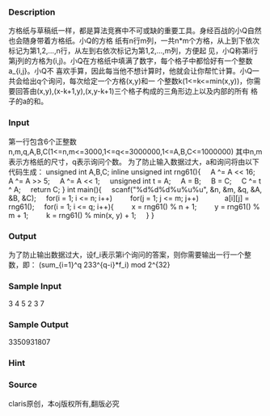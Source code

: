 
### Description
方格纸与草稿纸一样，都是算法竞赛中不可或缺的重要工具。身经百战的小Q自然也会随身带着方格纸。小Q的方格
纸有n行m列，一共n*m个方格，从上到下依次标记为第1,2,...,n行，从左到右依次标记为第1,2,...,m列，方便起
见，小Q称第i行第j列的方格为(i,j)。小Q在方格纸中填满了数字，每个格子中都恰好有一个整数a_{i,j}。小Q不
喜欢手算，因此每当他不想计算时，他就会让你帮忙计算。小Q一共会给出q个询问，每次给定一个方格(x,y)和一
个整数k(1<=k<=min(x,y))，你需要回答由(x,y),(x-k+1,y),(x,y-k+1)三个格子构成的三角形边上以及内部的所有
格子的a的和。
### Input
第一行包含6个正整数n,m,q,A,B,C(1<=n,m<=3000,1<=q<=3000000,1<=A,B,C<=1000000)
其中n,m表示方格纸的尺寸，q表示询问个数。
为了防止输入数据过大，a和询问将由以下代码生成：
unsigned int A,B,C;
inline unsigned int rng61(){
    A ^= A << 16;
    A ^= A >> 5;
    A ^= A << 1;
    unsigned int t = A;
    A = B;
    B = C;
    C ^= t ^ A;
    return C;
}
int main(){
    scanf("%d%d%d%u%u%u", &n, &m, &q, &A, &B, &C);
    for(i = 1; i <= n; i++)
        for(j = 1; j <= m; j++)
            a[i][j] = rng61();
    for(i = 1; i <= q; i++){
        x = rng61() % n + 1;
        y = rng61() % m + 1;
        k = rng61() % min(x, y) + 1;
    }
}
### Output
为了防止输出数据过大，设f_i表示第i个询问的答案，则你需要输出一行一个整数，即：
(sum_{i=1}^q 233^{q-i}*f_i) mod 2^{32}
### Sample Input
3 4 5 2 3 7
### Sample Output
3350931807

### Hint

### Source
claris原创，本oj版权所有,翻版必究